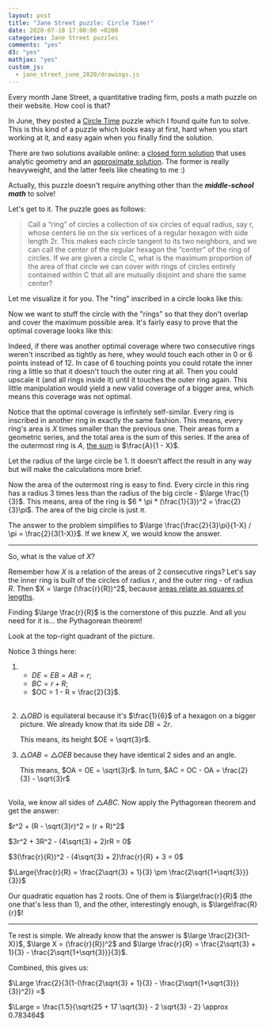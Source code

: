 ```yaml
---
layout: post
title: "Jane Street puzzle: Circle Time!"
date: 2020-07-18 17:00:00 +0200
categories: Jane Street puzzles
comments: "yes"
d3: "yes"
mathjax: "yes"
custom_js:
  - jane_street_june_2020/drawings.js
---
```


Every month Jane Street, a quantitative trading firm, posts a math puzzle on their website.
How cool is that?

In June, they posted a
[Circle Time](https://www.janestreet.com/puzzles/circle-time-index/)
puzzle which I found quite fun to solve. This is this kind of a puzzle which looks easy at first,
hard when you start working at it, and easy again when you finally find the solution.

There are two solutions available online: a
[closed form solution](https://medium.com/@dhrumilp15/jane-street-june-20-circle-time-107876577b09)
that uses analytic geometry and an
[approximate solution](https://willemhoek.com/b/Solving-Jane-Street-Puzzle-June-2020).
The former is really heavyweight, and the latter feels like cheating to me :)

Actually, this puzzle doesn't require anything other than the **_middle-school math_** to solve!

Let's get to it. The puzzle goes as follows:

> Call a “ring” of circles a collection of six circles of equal radius, say r, whose centers lie on
> the six vertices of a regular hexagon with side length 2r. This makes each circle tangent to its
> two neighbors, and we can call the center of the regular hexagon the “center” of the ring of
> circles. If we are given a circle C, what is the maximum proportion of the area of that circle
> we can cover with rings of circles entirely contained within C that all are mutually disjoint
> and share the same center?

Let me visualize it for you. The "ring" inscribed in a circle looks like this:

<div id="drawing1"></div>

Now we want to stuff the circle with the "rings" so that they don't overlap and cover the
maximum possible area. It's fairly easy to prove that the optimal coverage looks like this:

<div id="drawing2"></div>

Indeed, if there was another optimal coverage where two consecutive rings weren't inscribed
as tightly as here, whey would touch each other in 0 or 6 points instead of 12. In case of
6 touching points you could rotate the inner ring a little so that it doesn't touch
the outer ring at all. Then you could upscale it (and all rings inside it) until it touches the
outer ring again. This little manipulation would yield a new valid coverage of a bigger area,
which means this coverage was not optimal.

Notice that the optimal coverage is infinitely self-similar. Every ring is inscribed in another ring
in exactly the same fashion. This means, every ring's area is $X$ times smaller than the previous one.
Their areas form a geometric series, and the total area is the sum of this series. If the area of the
outermost ring is $A$, [the sum](https://en.wikipedia.org/wiki/Geometric_series#Formula)
is $\frac{A}{1 - X}$.

Let the radius of the large circle be 1.
It doesn’t affect the result in any way but will make the calculations more brief.

Now the area of the outermost ring is easy to find. Every circle in this ring has a radius 3 times
less than the radius of the big circle - $\large \frac{1}{3}$. This means, area of the ring is
$6 * \pi * (\frac{1}{3})^2 = \frac{2}{3}\pi$. The area of the big circle is just $\pi$.

The answer to the problem simplifies to $\large \frac{\frac{2}{3}\pi}{1-X} / \pi = \frac{2}{3(1-X)}$.
If we knew $X$, we would know the answer.

---

So, what is the value of $X$?

Remember how $X$ is a relation of the areas of 2 consecutive rings? Let's say the inner ring is
built of the circles of radius $r$, and the outer ring - of radius $R$. Then $X = \large (\frac{r}{R})^2$,
because [areas relate as squares of lengths](https://en.wikipedia.org/wiki/Square%E2%80%93cube_law).

Finding $\large \frac{r}{R}$ is the cornerstone of this puzzle.
And all you need for it is... the Pythagorean theorem!

Look at the top-right quadrant of the picture.

<div id="drawing3"></div>

Notice 3 things here:

1. - $DE = EB = AB = r$;
   - $BC = r + R$;
   - $OC = 1 - R = \frac{2}{3}$.
     <br><br>

2. $\bigtriangleup OBD$ is equilateral because it's $\frac{1}{6}$ of a hexagon on a bigger picture.
   We already know that its side $DB = 2r$.

   This means, its height $OE = \sqrt{3}r$.

3. $\bigtriangleup OAB = \bigtriangleup OEB$ because they have identical 2 sides and an angle.

   This means, $OA = OE = \sqrt{3}r$. In turn, $AC = OC - OA = \frac{2}{3} - \sqrt{3}r$
   <br><br>

Voila, we know all sides of $\bigtriangleup ABC$. Now apply the Pythagorean theorem and get the answer:

$r^2 + (R - \sqrt{3}r)^2 = (r + R)^2$

$3r^2 + 3R^2 - (4\sqrt{3} + 2)rR = 0$

$3(\frac{r}{R})^2 - (4\sqrt{3} + 2)\frac{r}{R} + 3 = 0$

$\Large{\frac{r}{R} = \frac{2\sqrt{3} + 1}{3} \pm \frac{2\sqrt{1+\sqrt{3}}}{3}}$

Our quadratic equation has 2 roots. One of them is $\large\frac{r}{R}$ (the one that's less than $1$), and the other,
interestingly enough, is $\large\frac{R}{r}$!

---

Te rest is simple. We already know that the answer is $\large \frac{2}{3(1-X)}$, $\large X = (\frac{r}{R})^2$ and
$\large \frac{r}{R} = \frac{2\sqrt{3} + 1}{3} - \frac{2\sqrt{1+\sqrt{3}}}{3}$.

Combined, this gives us:

$\Large \frac{2}{3(1-(\frac{2\sqrt{3} + 1}{3} - \frac{2\sqrt{1+\sqrt{3}}}{3})^2)} =$

$\Large = \frac{1.5}{\sqrt{25 + 17 \sqrt{3}} - 2 \sqrt{3} - 2} \approx 0.783464$
